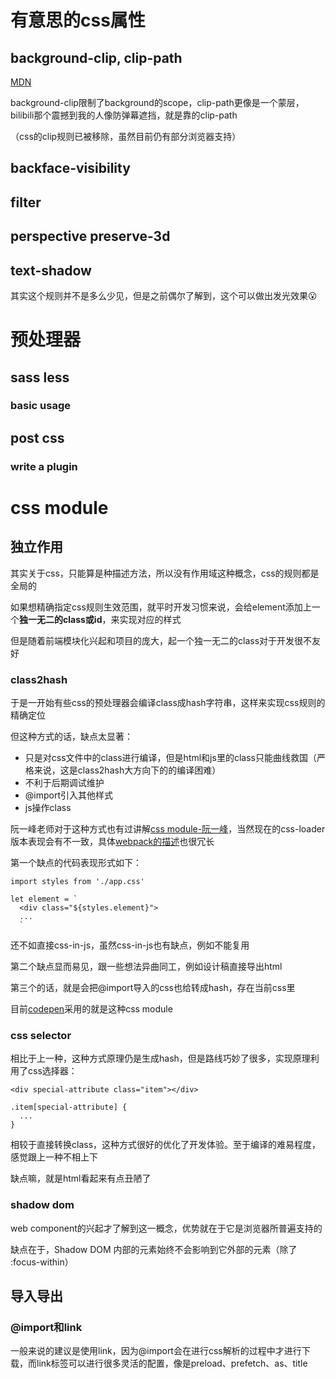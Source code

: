# 有意思的css属性

## background-clip, clip-path
[MDN](https://developer.mozilla.org/en-US/docs/Web/CSS/background-clip)

background-clip限制了background的scope，clip-path更像是一个蒙层，bilibili那个震撼到我的人像防弹幕遮挡，就是靠的clip-path

（css的clip规则已被移除，虽然目前仍有部分浏览器支持）

## backface-visibility

## filter

## perspective preserve-3d

## text-shadow

其实这个规则并不是多么少见，但是之前偶尔了解到，这个可以做出发光效果:open_mouth:

# 预处理器 
## sass less
### basic usage
## post css
### write a plugin

# css module

## 独立作用

其实关于css，只能算是种描述方法，所以没有作用域这种概念，css的规则都是全局的

如果想精确指定css规则生效范围，就平时开发习惯来说，会给element添加上一个**独一无二的class或id**，来实现对应的样式

但是随着前端模块化兴起和项目的庞大，起一个独一无二的class对于开发很不友好

### class2hash

于是一开始有些css的预处理器会编译class成hash字符串，这样来实现css规则的精确定位

但这种方式的话，缺点太显著：

- 只是对css文件中的class进行编译，但是html和js里的class只能曲线救国（严格来说，这是class2hash大方向下的的编译困难）
- 不利于后期调试维护
- @import引入其他样式
- js操作class

阮一峰老师对于这种方式也有过讲解[css module-阮一峰](http://www.ruanyifeng.com/blog/2016/06/css_modules.html)，当然现在的css-loader版本表现会有不一致，具体[webpack的描述](https://webpack.docschina.org/loaders/css-loader/)也很冗长

第一个缺点的代码表现形式如下：
```
import styles from './app.css'

let element = `
  <div class="${styles.element}">
  ...
  `
```
还不如直接css-in-js，虽然css-in-js也有缺点，例如不能复用

第二个缺点显而易见，跟一些想法异曲同工，例如设计稿直接导出html

第三个的话，就是会把@import导入的css也给转成hash，存在当前css里

目前[codepen](https://codepen.io/trending)采用的就是这种css module

### css selector

相比于上一种，这种方式原理仍是生成hash，但是路线巧妙了很多，实现原理利用了css选择器：
```
<div special-attribute class="item"></div>

.item[special-attribute] {
  ...
}
```

相较于直接转换class，这种方式很好的优化了开发体验。至于编译的难易程度，感觉跟上一种不相上下

缺点嘛，就是html看起来有点丑陋了


### shadow dom

web component的兴起才了解到这一概念，优势就在于它是浏览器所普遍支持的

缺点在于，Shadow DOM 内部的元素始终不会影响到它外部的元素（除了 :focus-within）

## 导入导出

### @import和link

一般来说的建议是使用link，因为@import会在进行css解析的过程中才进行下载，而link标签可以进行很多灵活的配置，像是preload、prefetch、as、title

